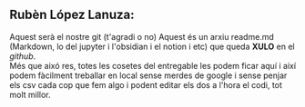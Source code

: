## Rubèn López Lanuza:  
Aquest serà el nostre git (t'agradi o no)
Aquest és un arxiu readme.md (Markdown, lo del jupyter i l'obsidian i el notion i etc) que queda **XULO** en el *github*.  
Més que aixó res, totes les cosetes del entregable les podem ficar aquí i així podem fàcilment treballar en local sense merdes de google i sense penjar els csv cada cop que fem algo i podent editar els dos a l'hora el codi, tot molt millor.
